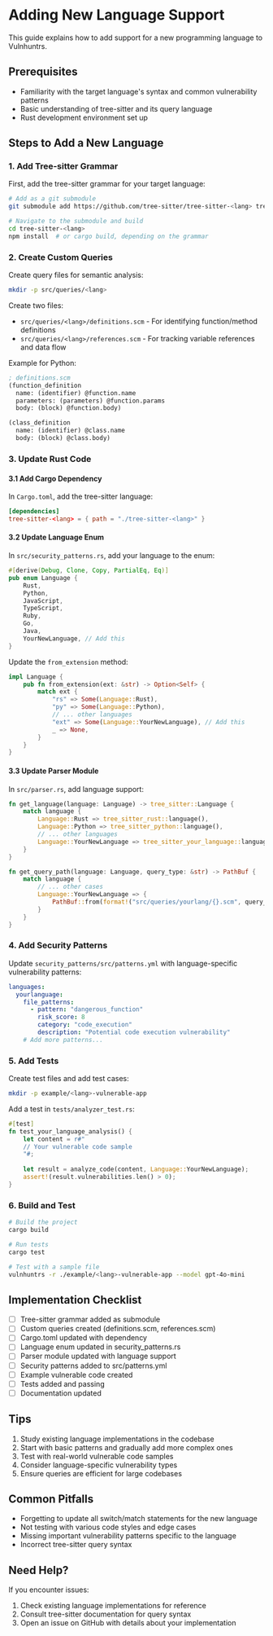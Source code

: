 # Adding New Language Support

This guide explains how to add support for a new programming language to Vulnhuntrs.

## Prerequisites

- Familiarity with the target language's syntax and common vulnerability patterns
- Basic understanding of tree-sitter and its query language
- Rust development environment set up

## Steps to Add a New Language

### 1. Add Tree-sitter Grammar

First, add the tree-sitter grammar for your target language:

```bash
# Add as a git submodule
git submodule add https://github.com/tree-sitter/tree-sitter-<lang> tree-sitter-<lang>

# Navigate to the submodule and build
cd tree-sitter-<lang>
npm install  # or cargo build, depending on the grammar
```

### 2. Create Custom Queries

Create query files for semantic analysis:

```bash
mkdir -p src/queries/<lang>
```

Create two files:
- `src/queries/<lang>/definitions.scm` - For identifying function/method definitions
- `src/queries/<lang>/references.scm` - For tracking variable references and data flow

Example for Python:
```scheme
; definitions.scm
(function_definition
  name: (identifier) @function.name
  parameters: (parameters) @function.params
  body: (block) @function.body)

(class_definition
  name: (identifier) @class.name
  body: (block) @class.body)
```

### 3. Update Rust Code

#### 3.1 Add Cargo Dependency

In `Cargo.toml`, add the tree-sitter language:

```toml
[dependencies]
tree-sitter-<lang> = { path = "./tree-sitter-<lang>" }
```

#### 3.2 Update Language Enum

In `src/security_patterns.rs`, add your language to the enum:

```rust
#[derive(Debug, Clone, Copy, PartialEq, Eq)]
pub enum Language {
    Rust,
    Python,
    JavaScript,
    TypeScript,
    Ruby,
    Go,
    Java,
    YourNewLanguage, // Add this
}
```

Update the `from_extension` method:

```rust
impl Language {
    pub fn from_extension(ext: &str) -> Option<Self> {
        match ext {
            "rs" => Some(Language::Rust),
            "py" => Some(Language::Python),
            // ... other languages
            "ext" => Some(Language::YourNewLanguage), // Add this
            _ => None,
        }
    }
}
```

#### 3.3 Update Parser Module

In `src/parser.rs`, add language support:

```rust
fn get_language(language: Language) -> tree_sitter::Language {
    match language {
        Language::Rust => tree_sitter_rust::language(),
        Language::Python => tree_sitter_python::language(),
        // ... other languages
        Language::YourNewLanguage => tree_sitter_your_language::language(),
    }
}

fn get_query_path(language: Language, query_type: &str) -> PathBuf {
    match language {
        // ... other cases
        Language::YourNewLanguage => {
            PathBuf::from(format!("src/queries/yourlang/{}.scm", query_type))
        }
    }
}
```

### 4. Add Security Patterns

Update `security_patterns/src/patterns.yml` with language-specific vulnerability patterns:

```yaml
languages:
  yourlanguage:
    file_patterns:
      - pattern: "dangerous_function"
        risk_score: 8
        category: "code_execution"
        description: "Potential code execution vulnerability"
    # Add more patterns...
```

### 5. Add Tests

Create test files and add test cases:

```bash
mkdir -p example/<lang>-vulnerable-app
```

Add a test in `tests/analyzer_test.rs`:

```rust
#[test]
fn test_your_language_analysis() {
    let content = r#"
    // Your vulnerable code sample
    "#;
    
    let result = analyze_code(content, Language::YourNewLanguage);
    assert!(result.vulnerabilities.len() > 0);
}
```

### 6. Build and Test

```bash
# Build the project
cargo build

# Run tests
cargo test

# Test with a sample file
vulnhuntrs -r ./example/<lang>-vulnerable-app --model gpt-4o-mini
```

## Implementation Checklist

- [ ] Tree-sitter grammar added as submodule
- [ ] Custom queries created (definitions.scm, references.scm)
- [ ] Cargo.toml updated with dependency
- [ ] Language enum updated in security_patterns.rs
- [ ] Parser module updated with language support
- [ ] Security patterns added to src/patterns.yml
- [ ] Example vulnerable code created
- [ ] Tests added and passing
- [ ] Documentation updated

## Tips

1. Study existing language implementations in the codebase
2. Start with basic patterns and gradually add more complex ones
3. Test with real-world vulnerable code samples
4. Consider language-specific vulnerability types
5. Ensure queries are efficient for large codebases

## Common Pitfalls

- Forgetting to update all switch/match statements for the new language
- Not testing with various code styles and edge cases
- Missing important vulnerability patterns specific to the language
- Incorrect tree-sitter query syntax

## Need Help?

If you encounter issues:
1. Check existing language implementations for reference
2. Consult tree-sitter documentation for query syntax
3. Open an issue on GitHub with details about your implementation
